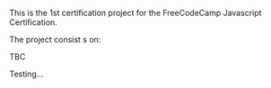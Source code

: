 This is the 1st certification project for the FreeCodeCamp Javascript Certification.

The project consist s on:

TBC

Testing...
